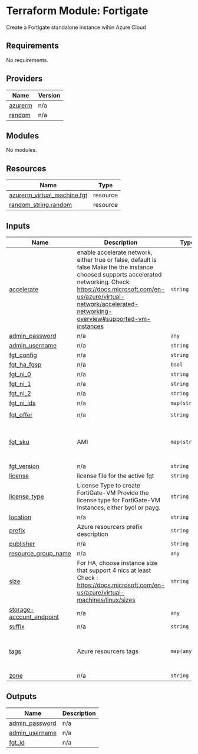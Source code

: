 # Terraform Module: Fortigate

Create a Fortigate standalone instance wihin Azure Cloud

## Requirements

No requirements.

## Providers

| Name | Version |
|------|---------|
| <a name="provider_azurerm"></a> [azurerm](#provider\_azurerm) | n/a |
| <a name="provider_random"></a> [random](#provider\_random) | n/a |

## Modules

No modules.

## Resources

| Name | Type |
|------|------|
| [azurerm_virtual_machine.fgt](https://registry.terraform.io/providers/hashicorp/azurerm/latest/docs/resources/virtual_machine) | resource |
| [random_string.random](https://registry.terraform.io/providers/hashicorp/random/latest/docs/resources/string) | resource |

## Inputs

| Name | Description | Type | Default | Required |
|------|-------------|------|---------|:--------:|
| <a name="input_accelerate"></a> [accelerate](#input\_accelerate) | enable accelerate network, either true or false, default is false Make the the instance choosed supports accelerated networking. Check: https://docs.microsoft.com/en-us/azure/virtual-network/accelerated-networking-overview#supported-vm-instances | `string` | `"false"` | no |
| <a name="input_admin_password"></a> [admin\_password](#input\_admin\_password) | n/a | `any` | n/a | yes |
| <a name="input_admin_username"></a> [admin\_username](#input\_admin\_username) | n/a | `string` | `"azureadmin"` | no |
| <a name="input_fgt_config"></a> [fgt\_config](#input\_fgt\_config) | n/a | `string` | `""` | no |
| <a name="input_fgt_ha_fgsp"></a> [fgt\_ha\_fgsp](#input\_fgt\_ha\_fgsp) | n/a | `bool` | `false` | no |
| <a name="input_fgt_ni_0"></a> [fgt\_ni\_0](#input\_fgt\_ni\_0) | n/a | `string` | `"public"` | no |
| <a name="input_fgt_ni_1"></a> [fgt\_ni\_1](#input\_fgt\_ni\_1) | n/a | `string` | `"private"` | no |
| <a name="input_fgt_ni_2"></a> [fgt\_ni\_2](#input\_fgt\_ni\_2) | n/a | `string` | `"mgmt"` | no |
| <a name="input_fgt_ni_ids"></a> [fgt\_ni\_ids](#input\_fgt\_ni\_ids) | n/a | `map(string)` | `null` | no |
| <a name="input_fgt_offer"></a> [fgt\_offer](#input\_fgt\_offer) | n/a | `string` | `"fortinet_fortigate-vm_v5"` | no |
| <a name="input_fgt_sku"></a> [fgt\_sku](#input\_fgt\_sku) | AMI | `map(string)` | <pre>{<br>  "byol": "fortinet_fg-vm",<br>  "payg": "fortinet_fg-vm_payg_2023"<br>}</pre> | no |
| <a name="input_fgt_version"></a> [fgt\_version](#input\_fgt\_version) | n/a | `string` | `"latest"` | no |
| <a name="input_license"></a> [license](#input\_license) | license file for the active fgt | `string` | `"/license.txt"` | no |
| <a name="input_license_type"></a> [license\_type](#input\_license\_type) | License Type to create FortiGate-VM Provide the license type for FortiGate-VM Instances, either byol or payg. | `string` | `"payg"` | no |
| <a name="input_location"></a> [location](#input\_location) | n/a | `string` | `"francecentral"` | no |
| <a name="input_prefix"></a> [prefix](#input\_prefix) | Azure resourcers prefix description | `string` | `"terraform"` | no |
| <a name="input_publisher"></a> [publisher](#input\_publisher) | n/a | `string` | `"fortinet"` | no |
| <a name="input_resource_group_name"></a> [resource\_group\_name](#input\_resource\_group\_name) | n/a | `any` | n/a | yes |
| <a name="input_size"></a> [size](#input\_size) | For HA, choose instance size that support 4 nics at least Check : https://docs.microsoft.com/en-us/azure/virtual-machines/linux/sizes | `string` | `"Standard_F4"` | no |
| <a name="input_storage-account_endpoint"></a> [storage-account\_endpoint](#input\_storage-account\_endpoint) | n/a | `any` | n/a | yes |
| <a name="input_suffix"></a> [suffix](#input\_suffix) | n/a | `string` | `"1"` | no |
| <a name="input_tags"></a> [tags](#input\_tags) | Azure resourcers tags | `map(any)` | <pre>{<br>  "Deploy": "module-fgt-ha",<br>  "Project": "terraform-fortinet"<br>}</pre> | no |
| <a name="input_zone"></a> [zone](#input\_zone) | n/a | `string` | `"1"` | no |

## Outputs

| Name | Description |
|------|-------------|
| <a name="output_admin_password"></a> [admin\_password](#output\_admin\_password) | n/a |
| <a name="output_admin_username"></a> [admin\_username](#output\_admin\_username) | n/a |
| <a name="output_fgt_id"></a> [fgt\_id](#output\_fgt\_id) | n/a |